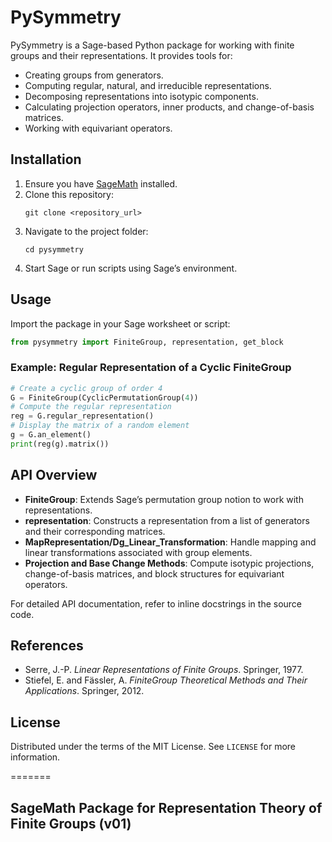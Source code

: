 # PySymmetry

PySymmetry is a Sage-based Python package for working with finite groups and their representations. It provides tools for:
- Creating groups from generators.
- Computing regular, natural, and irreducible representations.
- Decomposing representations into isotypic components.
- Calculating projection operators, inner products, and change-of-basis matrices.
- Working with equivariant operators.

## Installation

1. Ensure you have [SageMath](https://www.sagemath.org/) installed.
2. Clone this repository:
   ```
   git clone <repository_url>
   ```
3. Navigate to the project folder:
   ```
   cd pysymmetry
   ```
4. Start Sage or run scripts using Sage’s environment.

## Usage

Import the package in your Sage worksheet or script:
```python
from pysymmetry import FiniteGroup, representation, get_block
```

### Example: Regular Representation of a Cyclic FiniteGroup

```python
# Create a cyclic group of order 4
G = FiniteGroup(CyclicPermutationGroup(4))
# Compute the regular representation
reg = G.regular_representation()
# Display the matrix of a random element
g = G.an_element()
print(reg(g).matrix())
```

## API Overview

- **FiniteGroup**: Extends Sage’s permutation group notion to work with representations.
- **representation**: Constructs a representation from a list of generators and their corresponding matrices.
- **MapRepresentation/Dg_Linear_Transformation**: Handle mapping and linear transformations associated with group elements.
- **Projection and Base Change Methods**: Compute isotypic projections, change-of-basis matrices, and block structures for equivariant operators.

For detailed API documentation, refer to inline docstrings in the source code.

## References

- Serre, J.-P. *Linear Representations of Finite Groups*. Springer, 1977.
- Stiefel, E. and Fässler, A. *FiniteGroup Theoretical Methods and Their Applications*. Springer, 2012.

## License

Distributed under the terms of the MIT License. See `LICENSE` for more information.


=======
## SageMath Package for Representation Theory of Finite Groups (v01)


